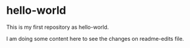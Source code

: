 # hello-world
This is my first repository as hello-world.

I am doing some content here to see the changes on readme-edits file.
